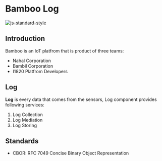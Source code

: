 # Bamboo Log
[![js-standard-style](https://cdn.rawgit.com/feross/standard/master/badge.svg)](http://standardjs.com)


## Introduction
Bamboo is an IoT platfrom that is product of three teams:

* Nahal Corporation
* Bambil Corporation
* I1820 Platfrom Developers


## Log
**Log** is every data that comes from the sensors, Log component provides following services:

1. Log Collection
2. Log Mediation
3. Log Storing

## Standards
* CBOR: RFC 7049 Concise Binary Object Representation
